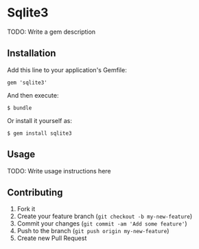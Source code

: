 # Sqlite3

TODO: Write a gem description

## Installation

Add this line to your application's Gemfile:

    gem 'sqlite3'

And then execute:

    $ bundle

Or install it yourself as:

    $ gem install sqlite3

## Usage

TODO: Write usage instructions here

## Contributing

1. Fork it
2. Create your feature branch (`git checkout -b my-new-feature`)
3. Commit your changes (`git commit -am 'Add some feature'`)
4. Push to the branch (`git push origin my-new-feature`)
5. Create new Pull Request

